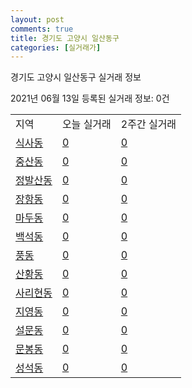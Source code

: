 ```yaml
---
layout: post
comments: true
title: 경기도 고양시 일산동구
categories: [실거래가]
---
```


경기도 고양시 일산동구 실거래 정보

2021년 06월 13일 등록된 실거래 정보: 0건


<table class="sortable">
  <tr>
    <td>지역</td>
    <td>오늘 실거래</td>
    <td>2주간 실거래</td>
  </tr>

  
  <tr class="item">
    <td><a href="4128510100.html">식사동</a></td>
    <td><a href="4128510100.html">0</a></td>
    <td><a href="4128510100.html">0</a></td>
  </tr>
    

  <tr class="item">
    <td><a href="4128510200.html">중산동</a></td>
    <td><a href="4128510200.html">0</a></td>
    <td><a href="4128510200.html">0</a></td>
  </tr>
    

  <tr class="item">
    <td><a href="4128510300.html">정발산동</a></td>
    <td><a href="4128510300.html">0</a></td>
    <td><a href="4128510300.html">0</a></td>
  </tr>
    

  <tr class="item">
    <td><a href="4128510400.html">장항동</a></td>
    <td><a href="4128510400.html">0</a></td>
    <td><a href="4128510400.html">0</a></td>
  </tr>
    

  <tr class="item">
    <td><a href="4128510500.html">마두동</a></td>
    <td><a href="4128510500.html">0</a></td>
    <td><a href="4128510500.html">0</a></td>
  </tr>
    

  <tr class="item">
    <td><a href="4128510600.html">백석동</a></td>
    <td><a href="4128510600.html">0</a></td>
    <td><a href="4128510600.html">0</a></td>
  </tr>
    

  <tr class="item">
    <td><a href="4128510700.html">풍동</a></td>
    <td><a href="4128510700.html">0</a></td>
    <td><a href="4128510700.html">0</a></td>
  </tr>
    

  <tr class="item">
    <td><a href="4128510800.html">산황동</a></td>
    <td><a href="4128510800.html">0</a></td>
    <td><a href="4128510800.html">0</a></td>
  </tr>
    

  <tr class="item">
    <td><a href="4128510900.html">사리현동</a></td>
    <td><a href="4128510900.html">0</a></td>
    <td><a href="4128510900.html">0</a></td>
  </tr>
    

  <tr class="item">
    <td><a href="4128511000.html">지영동</a></td>
    <td><a href="4128511000.html">0</a></td>
    <td><a href="4128511000.html">0</a></td>
  </tr>
    

  <tr class="item">
    <td><a href="4128511100.html">설문동</a></td>
    <td><a href="4128511100.html">0</a></td>
    <td><a href="4128511100.html">0</a></td>
  </tr>
    

  <tr class="item">
    <td><a href="4128511200.html">문봉동</a></td>
    <td><a href="4128511200.html">0</a></td>
    <td><a href="4128511200.html">0</a></td>
  </tr>
    

  <tr class="item">
    <td><a href="4128511300.html">성석동</a></td>
    <td><a href="4128511300.html">0</a></td>
    <td><a href="4128511300.html">0</a></td>
  </tr>
    


</table>
    